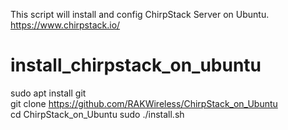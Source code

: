 
This script will install and config ChirpStack Server on Ubuntu.
https://www.chirpstack.io/
# install_chirpstack_on_ubuntu

sudo apt install git  
git clone https://github.com/RAKWireless/ChirpStack_on_Ubuntu  
cd ChirpStack_on_Ubuntu
sudo ./install.sh  
